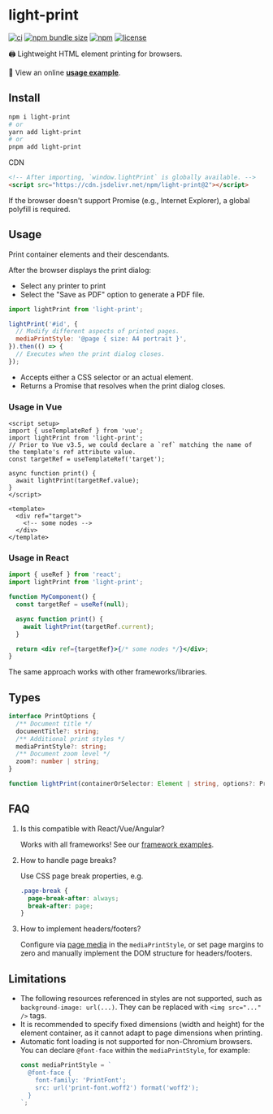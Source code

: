 # light-print

[![ci](https://img.shields.io/github/actions/workflow/status/xunmi1/light-print/ci.yml?style=flat-square&logo=github)](https://github.com/xunmi1/light-print/actions/workflows/ci.yml)
[![npm bundle size](https://img.shields.io/bundlephobia/minzip/light-print?style=flat-square)](https://www.npmjs.com/package/light-print)
[![npm](https://img.shields.io/npm/v/light-print?style=flat-square)](https://www.npmjs.com/package/light-print)
[![license](https://img.shields.io/npm/l/light-print?style=flat-square)](https://www.npmjs.com/package/light-print)

🖨️ Lightweight HTML element printing for browsers.

🚀 View an online [**usage example**](https://xunmi1.github.io/light-print/test/index.html).

## Install

```bash
npm i light-print
# or
yarn add light-print
# or
pnpm add light-print
```

CDN

```html
<!-- After importing, `window.lightPrint` is globally available. -->
<script src="https://cdn.jsdelivr.net/npm/light-print@2"></script>
```

If the browser doesn't support Promise (e.g., Internet Explorer), a global polyfill is required.

## Usage

Print container elements and their descendants.

After the browser displays the print dialog:

- Select any printer to print
- Select the "Save as PDF" option to generate a PDF file.

```js
import lightPrint from 'light-print';

lightPrint('#id', {
  // Modify different aspects of printed pages.
  mediaPrintStyle: '@page { size: A4 portrait }',
}).then(() => {
  // Executes when the print dialog closes.
});
```

- Accepts either a CSS selector or an actual element.
- Returns a Promise that resolves when the print dialog closes.

### Usage in Vue

```vue
<script setup>
import { useTemplateRef } from 'vue';
import lightPrint from 'light-print';
// Prior to Vue v3.5, we could declare a `ref` matching the name of the template's ref attribute value.
const targetRef = useTemplateRef('target');

async function print() {
  await lightPrint(targetRef.value);
}
</script>

<template>
  <div ref="target">
    <!-- some nodes -->
  </div>
</template>
```

### Usage in React

```jsx
import { useRef } from 'react';
import lightPrint from 'light-print';

function MyComponent() {
  const targetRef = useRef(null);

  async function print() {
    await lightPrint(targetRef.current);
  }

  return <div ref={targetRef}>{/* some nodes */}</div>;
}
```

The same approach works with other frameworks/libraries.

## Types

```ts
interface PrintOptions {
  /** Document title */
  documentTitle?: string;
  /** Additional print styles */
  mediaPrintStyle?: string;
  /** Document zoom level */
  zoom?: number | string;
}

function lightPrint(containerOrSelector: Element | string, options?: PrintOptions): Promise<void>;
```

## FAQ

1. Is this compatible with React/Vue/Angular?

   Works with all frameworks! See our [framework examples](#usage-in-vue).

2. How to handle page breaks?

   Use CSS page break properties, e.g.

   ```css
   .page-break {
     page-break-after: always;
     break-after: page;
   }
   ```

3. How to implement headers/footers?

   Configure via [page media](https://developer.chrome.com/blog/print-margins) in the `mediaPrintStyle`, or set page margins to zero and manually implement the DOM structure for headers/footers.

## Limitations

- The following resources referenced in styles are not supported, such as `background-image: url(...)`. They can be replaced with `<img src="..." />` tags.
- It is recommended to specify fixed dimensions (width and height) for the element container, as it cannot adapt to page dimensions when printing.
- Automatic font loading is not supported for non-Chromium browsers. You can declare `@font-face` within the `mediaPrintStyle`, for example:
  ```js
  const mediaPrintStyle = `
    @font-face {
      font-family: 'PrintFont';
      src: url('print-font.woff2') format('woff2');
    }
  `;
  ```
